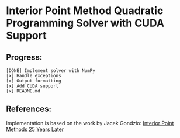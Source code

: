 # Interior Point Method Quadratic Programming Solver with CUDA Support

## Progress:
    [DONE] Implement solver with NumPy
    [x] Handle exceptions
    [x] Output formatting
    [x] Add CUDA support
    [x] README.md

## References:
Implementation is based on the work by Jacek Gondzio: [Interior Point Methods 25 Years Later](https://www.pure.ed.ac.uk/ws/portalfiles/portal/10662023/Interior_point_methods_25_years_later.pdf)